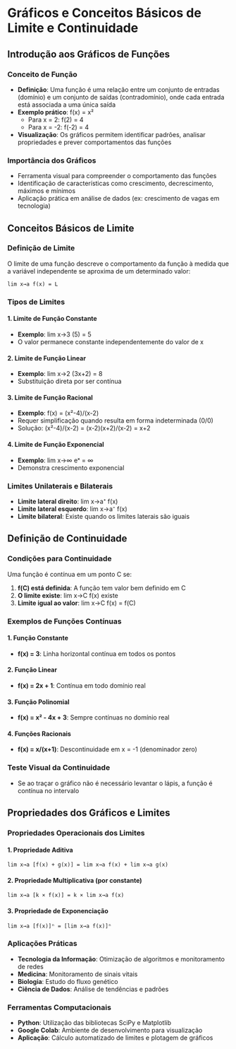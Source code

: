 # Gráficos e Conceitos Básicos de Limite e Continuidade

## Introdução aos Gráficos de Funções

### Conceito de Função
- **Definição**: Uma função é uma relação entre um conjunto de entradas (domínio) e um conjunto de saídas (contradomínio), onde cada entrada está associada a uma única saída
- **Exemplo prático**: f(x) = x² 
  - Para x = 2: f(2) = 4
  - Para x = -2: f(-2) = 4
- **Visualização**: Os gráficos permitem identificar padrões, analisar propriedades e prever comportamentos das funções

### Importância dos Gráficos
- Ferramenta visual para compreender o comportamento das funções
- Identificação de características como crescimento, decrescimento, máximos e mínimos
- Aplicação prática em análise de dados (ex: crescimento de vagas em tecnologia)

## Conceitos Básicos de Limite

### Definição de Limite
O limite de uma função descreve o comportamento da função à medida que a variável independente se aproxima de um determinado valor:

```
lim x→a f(x) = L
```

### Tipos de Limites

#### 1. Limite de Função Constante
- **Exemplo**: lim x→3 (5) = 5
- O valor permanece constante independentemente do valor de x

#### 2. Limite de Função Linear
- **Exemplo**: lim x→2 (3x+2) = 8
- Substituição direta por ser contínua

#### 3. Limite de Função Racional
- **Exemplo**: f(x) = (x²-4)/(x-2)
- Requer simplificação quando resulta em forma indeterminada (0/0)
- Solução: (x²-4)/(x-2) = (x-2)(x+2)/(x-2) = x+2

#### 4. Limite de Função Exponencial
- **Exemplo**: lim x→∞ eˣ = ∞
- Demonstra crescimento exponencial

### Limites Unilaterais e Bilaterais
- **Limite lateral direito**: lim x→a⁺ f(x)
- **Limite lateral esquerdo**: lim x→a⁻ f(x)
- **Limite bilateral**: Existe quando os limites laterais são iguais

## Definição de Continuidade

### Condições para Continuidade
Uma função é contínua em um ponto C se:

1. **f(C) está definida**: A função tem valor bem definido em C
2. **O limite existe**: lim x→C f(x) existe
3. **Limite igual ao valor**: lim x→C f(x) = f(C)

### Exemplos de Funções Contínuas

#### 1. Função Constante
- **f(x) = 3**: Linha horizontal contínua em todos os pontos

#### 2. Função Linear
- **f(x) = 2x + 1**: Contínua em todo domínio real

#### 3. Função Polinomial
- **f(x) = x² - 4x + 3**: Sempre contínuas no domínio real

#### 4. Funções Racionais
- **f(x) = x/(x+1)**: Descontinuidade em x = -1 (denominador zero)

### Teste Visual da Continuidade
- Se ao traçar o gráfico não é necessário levantar o lápis, a função é contínua no intervalo

## Propriedades dos Gráficos e Limites

### Propriedades Operacionais dos Limites

#### 1. Propriedade Aditiva
```
lim x→a [f(x) + g(x)] = lim x→a f(x) + lim x→a g(x)
```

#### 2. Propriedade Multiplicativa (por constante)
```
lim x→a [k × f(x)] = k × lim x→a f(x)
```

#### 3. Propriedade de Exponenciação
```
lim x→a [f(x)]ⁿ = [lim x→a f(x)]ⁿ
```

### Aplicações Práticas
- **Tecnologia da Informação**: Otimização de algoritmos e monitoramento de redes
- **Medicina**: Monitoramento de sinais vitais
- **Biologia**: Estudo do fluxo genético
- **Ciência de Dados**: Análise de tendências e padrões

### Ferramentas Computacionais
- **Python**: Utilização das bibliotecas SciPy e Matplotlib
- **Google Colab**: Ambiente de desenvolvimento para visualização
- **Aplicação**: Cálculo automatizado de limites e plotagem de gráficos
